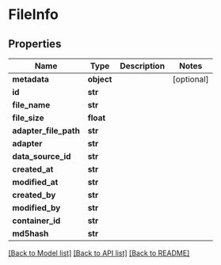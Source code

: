 # FileInfo

## Properties
Name | Type | Description | Notes
------------ | ------------- | ------------- | -------------
**metadata** | **object** |  | [optional] 
**id** | **str** |  | 
**file_name** | **str** |  | 
**file_size** | **float** |  | 
**adapter_file_path** | **str** |  | 
**adapter** | **str** |  | 
**data_source_id** | **str** |  | 
**created_at** | **str** |  | 
**modified_at** | **str** |  | 
**created_by** | **str** |  | 
**modified_by** | **str** |  | 
**container_id** | **str** |  | 
**md5hash** | **str** |  | 

[[Back to Model list]](../README.md#documentation-for-models) [[Back to API list]](../README.md#documentation-for-api-endpoints) [[Back to README]](../README.md)

